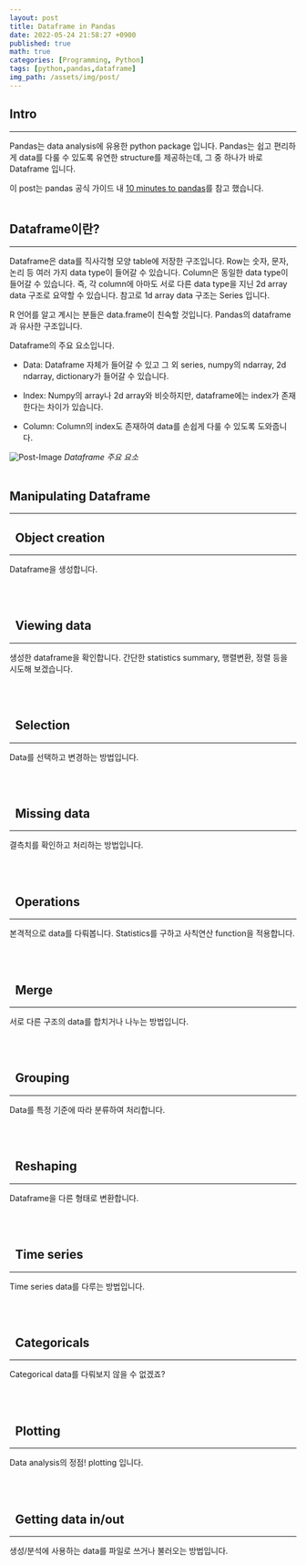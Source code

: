 ```yaml
---
layout: post
title: Dataframe in Pandas
date: 2022-05-24 21:58:27 +0900
published: true
math: true
categories: [Programming, Python]
tags: [python,pandas,dataframe]
img_path: /assets/img/post/
---
```


## Intro
***

 Pandas는 data analysis에 유용한 python package 입니다. Pandas는 쉽고 편리하게 data를 다룰 수 있도록 유연한 structure를 제공하는데, 그 중 하나가 바로 Dataframe 입니다.

 이 post는 pandas 공식 가이드 내 [10 minutes to pandas](https://pandas.pydata.org/pandas-docs/stable/user_guide/10min.html, "10 minutes to pandas")를 참고 했습니다.
 <br><br>
 

## Dataframe이란? 
***
 Dataframe은 data를 직사각형 모양 table에 저장한 구조입니다. Row는 숫자, 문자, 논리 등 여러 가지 data type이 들어갈 수 있습니다. Column은 동일한 data type이 들어갈 수 있습니다. 즉, 각 column에 아마도 서로 다른 data type을 지닌 2d array data 구조로 요약할 수 있습니다. 참고로 1d array data 구조는 Series 입니다.

 R 언어를 알고 계시는 분들은 data.frame이 친숙할 것입니다. Pandas의 dataframe과 유사한 구조입니다.

 Dataframe의 주요 요소입니다.

 * Data: Dataframe 자체가 들어갈 수 있고 그 외 series, numpy의 ndarray, 2d ndarray, dictionary가 들어갈 수 있습니다.

 * Index: Numpy의 array나 2d array와 비슷하지만, dataframe에는 index가 존재한다는 차이가 있습니다.

 * Column: Column의 index도 존재하여 data를 손쉽게 다룰 수 있도록 도와줍니다.

 ![Post-Image](DATAFRAME_df.png)
 _Dataframe 주요 요소_
 <br><br>
 

## Manipulating Dataframe
***


## &nbsp;&nbsp;Object creation
***
 Dataframe을 생성합니다.

 <script src="https://gist.github.com/hubert-bioinformatics/73bd31063cff7a94389e9f8a2f9a5a54.js"></script>
 <br><br>
 

## &nbsp;&nbsp;Viewing data
***
 생성한 dataframe을 확인합니다. 간단한 statistics summary, 행렬변환, 정렬 등을 시도해 보겠습니다.

 <script src="https://gist.github.com/hubert-bioinformatics/7eb8dbd12e90908d3161a94659f9f159.js"></script>
 <br><br>
 

## &nbsp;&nbsp;Selection
***
 Data를 선택하고 변경하는 방법입니다.

 <script src="https://gist.github.com/hubert-bioinformatics/c1535eca5805a95153df140012715b6b.js"></script>
 <br><br>
 

## &nbsp;&nbsp;Missing data
***
 결측치를 확인하고 처리하는 방법입니다.

 <script src="https://gist.github.com/hubert-bioinformatics/72e99266a9ec3abb0adf26ab6f2247f7.js"></script>
 <br><br>
 

## &nbsp;&nbsp;Operations
***
 본격적으로 data를 다뤄봅니다. Statistics를 구하고 사칙연산 function을 적용합니다.

 <script src="https://gist.github.com/hubert-bioinformatics/c2bcc963a5ed9ef40cc82a2a111b31e0.js"></script>
 <br><br>
 

## &nbsp;&nbsp;Merge
***
 서로 다른 구조의 data를 합치거나 나누는 방법입니다.

 <script src="https://gist.github.com/hubert-bioinformatics/addf6811d21ef4f33a90459d8505c6ea.js"></script>
 <br><br>
 

## &nbsp;&nbsp;Grouping
***
 Data를 특정 기준에 따라 분류하여 처리합니다.

 <script src="https://gist.github.com/hubert-bioinformatics/2f25c1fb63b61a7f0613e6275ae6acf1.js"></script>
 <br><br>
 

## &nbsp;&nbsp;Reshaping
***
 Dataframe을 다른 형태로 변환합니다.

 <script src="https://gist.github.com/hubert-bioinformatics/6d4b46c02ad0f1f599a54f0f643f7ba0.js"></script>
 <br><br>
 

## &nbsp;&nbsp;Time series
***
 Time series data를 다루는 방법입니다.

 <script src="https://gist.github.com/hubert-bioinformatics/5809d59e7f65030d9e614a705a6b8385.js"></script>
 <br><br>
 

## &nbsp;&nbsp;Categoricals
***
 Categorical data를 다뤄보지 않을 수 없겠죠?

 <script src="https://gist.github.com/hubert-bioinformatics/91d969b4a39b6867a1041dc4544e4506.js"></script>
 <br><br>
 

## &nbsp;&nbsp;Plotting
***
 Data analysis의 정점! plotting 입니다.

 <script src="https://gist.github.com/hubert-bioinformatics/1de30f3485e5cfaef96999eceb8632d2.js"></script>
 <br><br>
 

## &nbsp;&nbsp;Getting data in/out
***
 생성/분석에 사용하는 data를 파일로 쓰거나 불러오는 방법입니다.

 <script src="https://gist.github.com/hubert-bioinformatics/d0a11d76be312db9bb00c606e7e11c8c.js"></script>